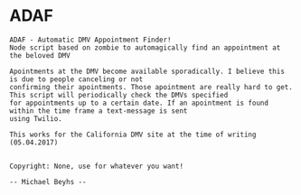 # ADAF

    ADAF - Automatic DMV Appointment Finder!
    Node script based on zombie to automagically find an appointment at the beloved DMV
    
    Apointments at the DMV become available sporadically. I believe this is due to people canceling or not 
    confirming their apointments. Those apointment are really hard to get. This script will periodically check the DMVs specified 
    for appointments up to a certain date. If an apointment is found within the time frame a text-message is sent
    using Twilio.

    This works for the California DMV site at the time of writing (05.04.2017)


    Copyright: None, use for whatever you want!

    -- Michael Beyhs --